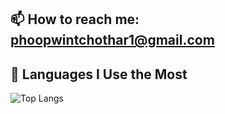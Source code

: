 <!--
**PhooPwintChoThar/PhooPwintChoThar** is a ✨ _special_ ✨ repository because its `README.md` (this file) appears on your GitHub profile.

Here are some ideas to get you started:

- 🔭 I’m currently working on ...
- 🌱 I’m currently learning ...
- 👯 I’m looking to collaborate on ...
- 🤔 I’m looking for help with ...
- 💬 Ask me about ...
- 📫 How to reach me: ...
- 😄 Pronouns: ...
- ⚡ Fun fact: ...
-->
## 📫 How to reach me: phoopwintchothar1@gmail.com
## 🧠 Languages I Use the Most

![Top Langs](https://github-readme-stats.vercel.app/api/top-langs/?username=PhooPwintChoThar&layout=compact&langs_count=10&theme=standard)
